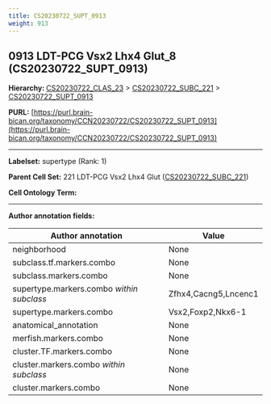 ```yaml
---
title: CS20230722_SUPT_0913
weight: 913
---
```

## 0913 LDT-PCG Vsx2 Lhx4 Glut_8 (CS20230722_SUPT_0913)
<b>Hierarchy: </b>
[CS20230722_CLAS_23](../CS20230722_CLAS_23) >
[CS20230722_SUBC_221](../CS20230722_SUBC_221) >
[CS20230722_SUPT_0913](../CS20230722_SUPT_0913)

**PURL:** [https://purl.brain-bican.org/taxonomy/CCN20230722/CS20230722_SUPT_0913](https://purl.brain-bican.org/taxonomy/CCN20230722/CS20230722_SUPT_0913)

---


**Labelset:** supertype (Rank: 1)

**Parent Cell Set:** 221 LDT-PCG Vsx2 Lhx4 Glut ([CS20230722_SUBC_221](../CS20230722_SUBC_221))



**Cell Ontology Term:** 

[MARKER GENES.]: #


---

[TRANSFERRED ANNOTATIONS.]: #


[AUTHOR ANNOTATION FIELDS.]: #


**Author annotation fields:**

| Author annotation | Value |
|-------------------|-------|
|neighborhood|None|
|subclass.tf.markers.combo|None|
|subclass.markers.combo|None|
|supertype.markers.combo _within subclass_|Zfhx4,Cacng5,Lncenc1|
|supertype.markers.combo|Vsx2,Foxp2,Nkx6-1|
|anatomical_annotation|None|
|merfish.markers.combo|None|
|cluster.TF.markers.combo|None|
|cluster.markers.combo _within subclass_|None|
|cluster.markers.combo|None|
